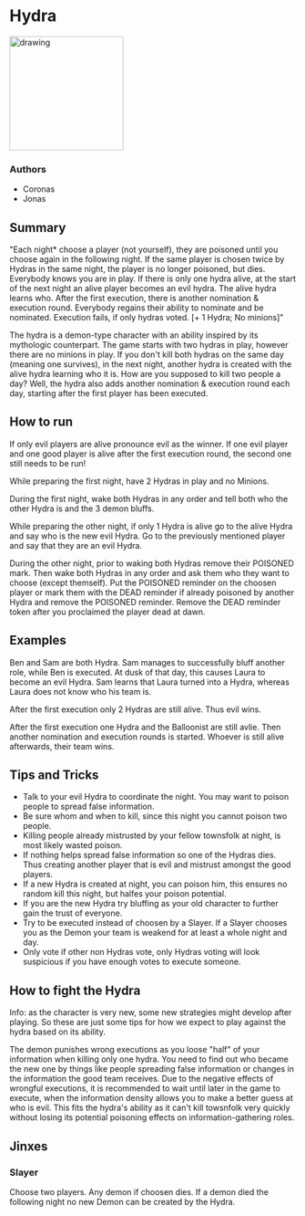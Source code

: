 # Hydra

<img src="https://github.com/yoyosource/BOTC-HomeBrew/assets/171445109/7f5f1376-d426-451b-ae6e-0a9b4b5d0320" alt="drawing" width="200"/>

### Authors
- Coronas
- Jonas

## Summary
"Each night* choose a player (not yourself), they are poisoned until you choose again in the following night. If the same player is chosen twice by Hydras in the same night, the player is no longer poisoned, but dies. Everybody knows you are in play.  If there is only one hydra alive, at the start of the next night an alive player becomes an evil hydra. The alive hydra learns who. After the first execution, there is another nomination & execution round. Everybody regains their ability to nominate and be nominated. Execution fails, if only hydras voted. [+ 1 Hydra; No minions]"

The hydra is a demon-type character with an ability inspired by its mythologic counterpart.
The game starts with two hydras in play, however there are no minions in play.
If you don't kill both hydras on the same day (meaning one survives), in the next night, another hydra is created with the alive hydra learning who it is.
How are you supposed to kill two people a day? Well, the hydra also adds another nomination & execution round each day, starting after the first player has been executed.

## How to run

If only evil players are alive pronounce evil as the winner. If one evil player and one good player is alive after the first execution round, the second one still needs to be run!

While preparing the first night, have 2 Hydras in play and no Minions.

During the first night, wake both Hydras in any order and tell both who the other Hydra is and the 3 demon bluffs.

While preparing the other night, if only 1 Hydra is alive go to the alive Hydra and say who is the new evil Hydra. Go to the previously mentioned player and say that they are an evil Hydra.

During the other night, prior to waking both Hydras remove their POISONED mark. Then wake both Hydras in any order and ask them who they want to choose (except themself). Put the POISONED reminder on the choosen player or mark them with the DEAD reminder if already poisoned by another Hydra and remove the POISONED reminder. Remove the DEAD reminder token after you proclaimed the player dead at dawn.

## Examples

Ben and Sam are both Hydra. Sam manages to successfully bluff another role, while Ben is executed. At dusk of that day, this causes Laura to become an evil Hydra. Sam learns that Laura turned into a Hydra, whereas Laura does not know who his team is.

After the first execution only 2 Hydras are still alive. Thus evil wins.

After the first execution one Hydra and the Balloonist are still avlie. Then another nomination and execution rounds is started. Whoever is still alive afterwards, their team wins.

## Tips and Tricks

- Talk to your evil Hydra to coordinate the night. You may want to poison people to spread false information.
- Be sure whom and when to kill, since this night you cannot poison two people.
- Killing people already mistrusted by your fellow townsfolk at night, is most likely wasted poison.
- If nothing helps spread false information so one of the Hydras dies. Thus creating another player that is evil and mistrust amongst the good players.
- If a new Hydra is created at night, you can poison him, this ensures no random kill this night, but halfes your poison potential.
- If you are the new Hydra try bluffing as your old character to further gain the trust of everyone.
- Try to be executed instead of choosen by a Slayer. If a Slayer chooses you as the Demon your team is weakend for at least a whole night and day.
- Only vote if other non Hydras vote, only Hydras voting will look suspicious if you have enough votes to execute someone.

## How to fight the Hydra

Info: as the character is very new, some new strategies might develop after playing. So these are just some tips for how we expect to play against the hydra based on its ability.

The demon punishes wrong executions as you loose "half" of your information when killing only one hydra. You need to find out who became the new one by things like people spreading false information or changes in the information the good team receives. Due to the negative effects of wrongful executions, it is recommended to wait until later in the game to execute, when the information density allows you to make a better guess at who is evil. This fits the hydra's ability as it can't kill towsnfolk very quickly without losing its potential poisoning effects on information-gathering roles.

## Jinxes
### Slayer
Choose two players. Any demon if choosen dies. If a demon died the following night no new Demon can be created by the Hydra.
